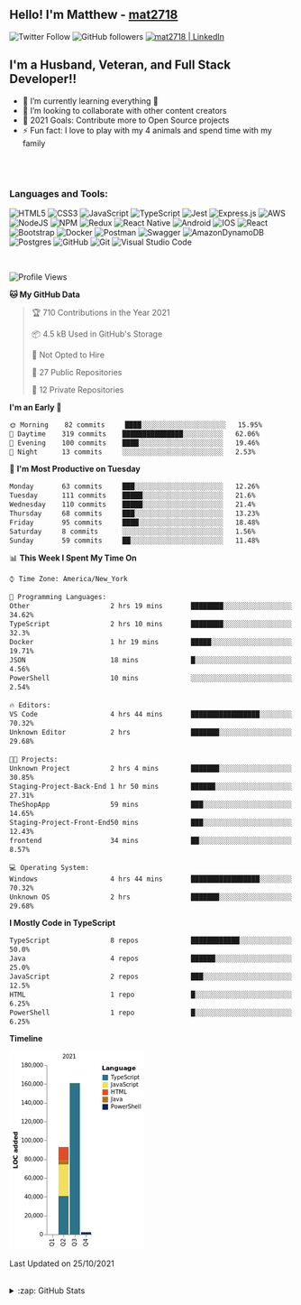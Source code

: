 ## Hello! I'm Matthew - [mat2718][website]

![Twitter Follow](https://img.shields.io/twitter/follow/matthewterry68?color=1DA1F2&logo=twitter&style=for-the-badge)
![GitHub followers](https://img.shields.io/github/followers/mat2718?logo=github&style=for-the-badge)
[<img  alt="mat2718 | LinkedIn"  src="https://img.shields.io/badge/LinkedIn-0077B5?style=for-the-badge&logo=linkedin&logoColor=white" />][linkedin]

## I'm a Husband, Veteran, and Full Stack Developer!!

- 🌱 I’m currently learning everything 🤣
- 👯 I’m looking to collaborate with other content creators
- 🥅 2021 Goals: Contribute more to Open Source projects
- ⚡ Fun fact: I love to play with my 4 animals and spend time with my family

<br />
<br />

### Languages and Tools:

![HTML5](https://img.shields.io/badge/html5-%23E34F26.svg?style=for-the-badge&logo=html5&logoColor=white)
![CSS3](https://img.shields.io/badge/css3-%231572B6.svg?style=for-the-badge&logo=css3&logoColor=white)
![JavaScript](https://img.shields.io/badge/javascript-%23323330.svg?style=for-the-badge&logo=javascript&logoColor=%23F7DF1E)
![TypeScript](https://img.shields.io/badge/typescript-%23007ACC.svg?style=for-the-badge&logo=typescript&logoColor=white)
![Jest](https://img.shields.io/badge/-jest-%23C21325?style=for-the-badge&logo=jest&logoColor=white)
![Express.js](https://img.shields.io/badge/express.js-%23404d59.svg?style=for-the-badge&logo=express&logoColor=%2361DAFB)
![AWS](https://img.shields.io/badge/AWS-%23FF9900.svg?style=for-the-badge&logo=amazon-aws&logoColor=white)
![NodeJS](https://img.shields.io/badge/node.js-6DA55F?style=for-the-badge&logo=node.js&logoColor=white)
![NPM](https://img.shields.io/badge/NPM-%23000000.svg?style=for-the-badge&logo=npm&logoColor=white)
![Redux](https://img.shields.io/badge/redux-%23593d88.svg?style=for-the-badge&logo=redux&logoColor=white)
![React Native](https://img.shields.io/badge/react_native-%2320232a.svg?style=for-the-badge&logo=react&logoColor=%2361DAFB)
![Android](https://img.shields.io/badge/Android-3DDC84?style=for-the-badge&logo=android&logoColor=white)
![IOS](https://img.shields.io/badge/iOS-000000?style=for-the-badge&logo=ios&logoColor=white)
![React](https://img.shields.io/badge/react-%2320232a.svg?style=for-the-badge&logo=react&logoColor=%2361DAFB)
![Bootstrap](https://img.shields.io/badge/bootstrap-%23563D7C.svg?style=for-the-badge&logo=bootstrap&logoColor=white)
![Docker](https://img.shields.io/badge/docker-%230db7ed.svg?style=for-the-badge&logo=docker&logoColor=white)
![Postman](https://img.shields.io/badge/Postman-FF6C37?style=for-the-badge&logo=postman&logoColor=white)
![Swagger](https://img.shields.io/badge/-Swagger-%23Clojure?style=for-the-badge&logo=swagger&logoColor=white)
![AmazonDynamoDB](https://img.shields.io/badge/Amazon%20DynamoDB-4053D6?style=for-the-badge&logo=Amazon%20DynamoDB&logoColor=white)
![Postgres](https://img.shields.io/badge/postgres-%23316192.svg?style=for-the-badge&logo=postgresql&logoColor=white)
![GitHub](https://img.shields.io/badge/github-%23121011.svg?style=for-the-badge&logo=github&logoColor=white)
![Git](https://img.shields.io/badge/git-%23F05033.svg?style=for-the-badge&logo=git&logoColor=white)
![Visual Studio Code](https://img.shields.io/badge/Visual%20Studio%20Code-0078d7.svg?style=for-the-badge&logo=visual-studio-code&logoColor=white)


<br />

<!--START_SECTION:waka-->
![Profile Views](http://img.shields.io/badge/Profile%20Views-0-blue)

**🐱 My GitHub Data** 

> 🏆 710 Contributions in the Year 2021
 > 
> 📦 4.5 kB Used in GitHub's Storage 
 > 
> 🚫 Not Opted to Hire
 > 
> 📜 27 Public Repositories 
 > 
> 🔑 12 Private Repositories  
 > 
**I'm an Early 🐤** 

```text
🌞 Morning    82 commits     ████░░░░░░░░░░░░░░░░░░░░░   15.95% 
🌆 Daytime    319 commits    ███████████████░░░░░░░░░░   62.06% 
🌃 Evening    100 commits    ████░░░░░░░░░░░░░░░░░░░░░   19.46% 
🌙 Night      13 commits     ░░░░░░░░░░░░░░░░░░░░░░░░░   2.53%

```
📅 **I'm Most Productive on Tuesday** 

```text
Monday       63 commits     ███░░░░░░░░░░░░░░░░░░░░░░   12.26% 
Tuesday      111 commits    █████░░░░░░░░░░░░░░░░░░░░   21.6% 
Wednesday    110 commits    █████░░░░░░░░░░░░░░░░░░░░   21.4% 
Thursday     68 commits     ███░░░░░░░░░░░░░░░░░░░░░░   13.23% 
Friday       95 commits     ████░░░░░░░░░░░░░░░░░░░░░   18.48% 
Saturday     8 commits      ░░░░░░░░░░░░░░░░░░░░░░░░░   1.56% 
Sunday       59 commits     ██░░░░░░░░░░░░░░░░░░░░░░░   11.48%

```


📊 **This Week I Spent My Time On** 

```text
⌚︎ Time Zone: America/New_York

💬 Programming Languages: 
Other                    2 hrs 19 mins       ████████░░░░░░░░░░░░░░░░░   34.62% 
TypeScript               2 hrs 10 mins       ████████░░░░░░░░░░░░░░░░░   32.3% 
Docker                   1 hr 19 mins        █████░░░░░░░░░░░░░░░░░░░░   19.71% 
JSON                     18 mins             █░░░░░░░░░░░░░░░░░░░░░░░░   4.56% 
PowerShell               10 mins             ░░░░░░░░░░░░░░░░░░░░░░░░░   2.54%

🔥 Editors: 
VS Code                  4 hrs 44 mins       █████████████████░░░░░░░░   70.32% 
Unknown Editor           2 hrs               ███████░░░░░░░░░░░░░░░░░░   29.68%

🐱‍💻 Projects: 
Unknown Project          2 hrs 4 mins        ███████░░░░░░░░░░░░░░░░░░   30.85% 
Staging-Project-Back-End 1 hr 50 mins        ██████░░░░░░░░░░░░░░░░░░░   27.31% 
TheShopApp               59 mins             ███░░░░░░░░░░░░░░░░░░░░░░   14.65% 
Staging-Project-Front-End50 mins             ███░░░░░░░░░░░░░░░░░░░░░░   12.43% 
frontend                 34 mins             ██░░░░░░░░░░░░░░░░░░░░░░░   8.57%

💻 Operating System: 
Windows                  4 hrs 44 mins       █████████████████░░░░░░░░   70.32% 
Unknown OS               2 hrs               ███████░░░░░░░░░░░░░░░░░░   29.68%

```

**I Mostly Code in TypeScript** 

```text
TypeScript               8 repos             ████████████░░░░░░░░░░░░░   50.0% 
Java                     4 repos             ██████░░░░░░░░░░░░░░░░░░░   25.0% 
JavaScript               2 repos             ███░░░░░░░░░░░░░░░░░░░░░░   12.5% 
HTML                     1 repo              █░░░░░░░░░░░░░░░░░░░░░░░░   6.25% 
PowerShell               1 repo              █░░░░░░░░░░░░░░░░░░░░░░░░   6.25%

```


**Timeline**

![Chart not found](https://raw.githubusercontent.com/mat2718/mat2718/main/charts/bar_graph.png) 


 Last Updated on 25/10/2021
<!--END_SECTION:waka-->

<br />

<details>
  <summary>:zap: GitHub Stats</summary>

  <img align="left" alt="codeSTACKr's GitHub Stats" src="https://github-readme-stats-mat2718.vercel.app/api?username=mat2718&show_icons=true&hide_border=true" />

</details>


[website]: https://www.linkedin.com/in/matthew-terry-9a1b57185
[course]: http://vsCodeHero.com
[twitter]: https://twitter.com/codeSTACKr
[youtube]: https://youtube.com/codeSTACKr
[instagram]: https://instagram.com/codeSTACKr
[linkedin]: https://www.linkedin.com/in/matthew-terry-9a1b57185
[webdevplaylist]: https://www.youtube.com/playlist?list=PLkwxH9e_vrAJ0WbEsFA9W3I1W-g_BTsbt
[jsplaylist]: https://www.youtube.com/playlist?list=PLkwxH9e_vrALRJKu7wfXby3MKeflhTu6B
[cssplaylist]: https://www.youtube.com/playlist?list=PLkwxH9e_vrALSdvZuEh6gqQdmDoDIoqz4
[reactplaylist]: https://www.youtube.com/playlist?list=PLkwxH9e_vrAK4TdffpxKY3QGyHCpxFcQ0

